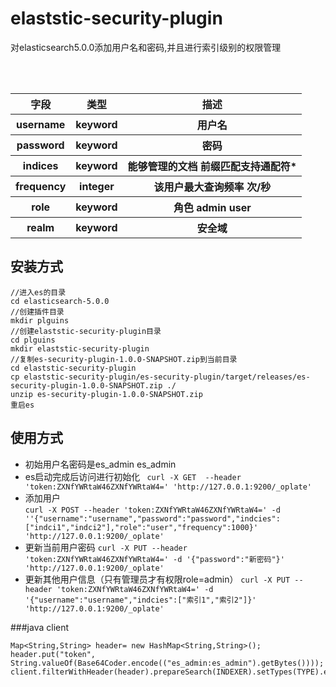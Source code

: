 # elaststic-security-plugin
对elasticsearch5.0.0添加用户名和密码,并且进行索引级别的权限管理

<table>
        <tr>
            <th>字段</th>
            <th>类型</th>
            <th>描述</th>
        </tr>
        <tr>
            <th>username</th>
            <th>keyword</th>
            <th>用户名</th>
        </tr>
        <tr>
            <th>password</th>
            <th>keyword</th>
            <th>密码</th>
        </tr>
        <tr>
            <th>indices</th>
            <th>keyword</th>
            <th>能够管理的文档 前缀匹配支持通配符*</th>
        </tr>
        <tr>
            <th>frequency</th>
            <th>integer</th>
            <th>该用户最大查询频率  次/秒</th>
        </tr>
        <tr>
            <th>role</th>
            <th>keyword</th>
            <th>角色 admin user</th>
        </tr>
        <tr>
            <th>realm</th>
            <th>keyword</th>
            <th>安全域</th>
        </tr>
    </table>



## 安装方式
```
//进入es的目录
cd elasticsearch-5.0.0
//创建插件目录
mkdir plguins
//创建elaststic-security-plugin目录
cd plguins
mkdir elaststic-security-plugin
//复制es-security-plugin-1.0.0-SNAPSHOT.zip到当前目录
cd elaststic-security-plugin
cp elaststic-security-plugin/es-security-plugin/target/releases/es-security-plugin-1.0.0-SNAPSHOT.zip ./
unzip es-security-plugin-1.0.0-SNAPSHOT.zip 
重启es

```
## 使用方式
  - 初始用户名密码是es_admin es_admin
  - es启动完成后访问进行初始化
 ```  curl -X GET  --header 'token:ZXNfYWRtaW46ZXNfYWRtaW4=' 'http://127.0.0.1:9200/_oplate' ```
  - 添加用户  
```curl -X POST --header 'token:ZXNfYWRtaW46ZXNfYWRtaW4=' -d ''{"username":"username","password":"password","indcies":["indci1","indci2"],"role":"user","frequency":1000}' 'http://127.0.0.1:9200/_oplate' ```
  - 更新当前用户密码
``` curl -X PUT --header 'token:ZXNfYWRtaW46ZXNfYWRtaW4=' -d '{"password":"新密码"}' 'http://127.0.0.1:9200/_oplate' ```
  - 更新其他用户信息（只有管理员才有权限role=admin） 
```curl -X PUT --header 'token:ZXNfYWRtaW46ZXNfYWRtaW4=' -d '{"username":"username","indcies":["索引1","索引2"]}' 'http://127.0.0.1:9200/_oplate' ```

###java client

```
Map<String,String> header= new HashMap<String,String>();
header.put("token", String.valueOf(Base64Coder.encode(("es_admin:es_admin").getBytes())));
client.filterWithHeader(header).prepareSearch(INDEXER).setTypes(TYPE).execute().get();       
```

